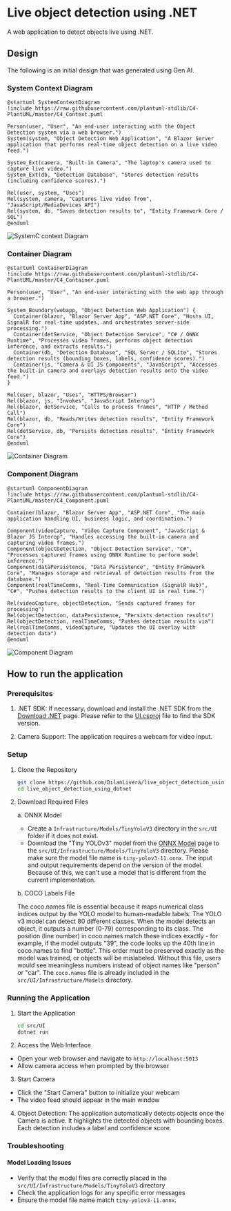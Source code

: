 # Live object detection using .NET

A web application to detect objects live using .NET.

## Design

The following is an initial design that was generated using Gen AI.

### System Context Diagram

```plantuml
@startuml SystemContextDiagram
!include https://raw.githubusercontent.com/plantuml-stdlib/C4-PlantUML/master/C4_Context.puml

Person(user, "User", "An end-user interacting with the Object Detection system via a web browser.")
System(system, "Object Detection Web Application", "A Blazor Server application that performs real-time object detection on a live video feed.")

System_Ext(camera, "Built-in Camera", "The laptop's camera used to capture live video.")
System_Ext(db, "Detection Database", "Stores detection results (including confidence scores).")

Rel(user, system, "Uses")
Rel(system, camera, "Captures live video from", "JavaScript/MediaDevices API")
Rel(system, db, "Saves detection results to", "Entity Framework Core / SQL")
@enduml
```

![SystemC context Diagram](https://github.com/user-attachments/assets/529aa1da-95c8-437f-b444-6987352ff87a)

### Container Diagram

```plantuml
@startuml ContainerDiagram
!include https://raw.githubusercontent.com/plantuml-stdlib/C4-PlantUML/master/C4_Container.puml

Person(user, "User", "An end-user interacting with the web app through a browser.")

System_Boundary(webapp, "Object Detection Web Application") {
  Container(blazor, "Blazor Server App", "ASP.NET Core", "Hosts UI, SignalR for real-time updates, and orchestrates server-side processing.")
  Container(detService, "Object Detection Service", "C# / ONNX Runtime", "Processes video frames, performs object detection inference, and extracts results.")
  Container(db, "Detection Database", "SQL Server / SQLite", "Stores detection results (bounding boxes, labels, confidence scores).")
  Container(js, "Camera & UI JS Components", "JavaScript", "Accesses the built-in camera and overlays detection results onto the video feed.")
}

Rel(user, blazor, "Uses", "HTTPS/Browser")
Rel(blazor, js, "Invokes", "JavaScript Interop")
Rel(blazor, detService, "Calls to process frames", "HTTP / Method Call")
Rel(blazor, db, "Reads/Writes detection results", "Entity Framework Core")
Rel(detService, db, "Persists detection results", "Entity Framework Core")
@enduml
```

![Container Diagram](https://github.com/user-attachments/assets/3e29b48b-7bac-4d54-b614-7d6315b7941c)

### Component Diagram

```plantuml
@startuml ComponentDiagram
!include https://raw.githubusercontent.com/plantuml-stdlib/C4-PlantUML/master/C4_Component.puml

Container(blazor, "Blazor Server App", "ASP.NET Core", "The main application handling UI, business logic, and coordination.")

Component(videoCapture, "Video Capture Component", "JavaScript & Blazor JS Interop", "Handles accessing the built-in camera and capturing video frames.")
Component(objectDetection, "Object Detection Service", "C#", "Processes captured frames using ONNX Runtime to perform model inference.")
Component(dataPersistence, "Data Persistence", "Entity Framework Core", "Manages storage and retrieval of detection results from the database.")
Component(realTimeComms, "Real-Time Communication (SignalR Hub)", "C#", "Pushes detection results to the client UI in real time.")

Rel(videoCapture, objectDetection, "Sends captured frames for processing")
Rel(objectDetection, dataPersistence, "Persists detection results")
Rel(objectDetection, realTimeComms, "Pushes detection results via")
Rel(realTimeComms, videoCapture, "Updates the UI overlay with detection data")
@enduml
```

![Component Diagram](https://github.com/user-attachments/assets/ca6e16f1-d445-4045-bd4d-90e70270c918)

## How to run the application

### Prerequisites

1. .NET SDK: If necessary, download and install the .NET SDK from the [Download .NET](https://dotnet.microsoft.com/download) page. Please refer to the [UI.csproj](https://github.com/DilanLivera/live_object_detection_using_dotnet/blob/main/src/UI/UI.csproj) file to find the SDK version.

2. Camera Support: The application requires a webcam for video input.

### Setup

1. Clone the Repository

   ```bash
   git clone https://github.com/DilanLivera/live_object_detection_using_dotnet
   cd live_object_detection_using_dotnet
   ```

2. Download Required Files

   a. ONNX Model

    - Create a `Infrastructure/Models/TinyYoloV3` directory in the `src/UI` folder if it does not exist.
    - Download the "Tiny YOLOv3" model from the [ONNX Model](https://github.com/onnx/models/blob/main/validated/vision/object_detection_segmentation/tiny-yolov3/model/tiny-yolov3-11.onnx) page to the `src/UI/Infrastructure/Models/TinyYoloV3` directory. Please make sure the model file name is `tiny-yolov3-11.onnx`. The input and output requirements depend on the version of the model. Because of this, we can't use a model that is different from the current implementation.

   b. COCO Labels File

   The coco.names file is essential because it maps numerical class indices output by the YOLO model to human-readable labels. The YOLO v3 model can detect 80 different classes. When the model detects an object, it outputs a number (0-79) corresponding to its class. The position (line number) in coco.names match these indices exactly - for example, if the model outputs "39", the code looks up the 40th line in coco.names to find "bottle". This order must be preserved exactly as the model was trained, or objects will be mislabeled. Without this file, users would see meaningless numbers instead of object names like "person" or "car". The `coco.names` file is already included in the `src/UI/Infrastructure/Models` directory.

### Running the Application

1. Start the Application

   ```bash
   cd src/UI
   dotnet run
   ```

2. Access the Web Interface

- Open your web browser and navigate to `http://localhost:5013`
- Allow camera access when prompted by the browser

3. Start Camera

- Click the "Start Camera" button to initialize your webcam
- The video feed should appear in the main window

4. Object Detection: The application automatically detects objects once the Camera is active. It highlights the detected objects with bounding boxes. Each detection includes a label and confidence score.

### Troubleshooting

#### Model Loading Issues

- Verify that the model files are correctly placed in the `src/UI/Infrastructure/Models/TinyYoloV3` directory
- Check the application logs for any specific error messages
- Ensure the model file name match `tiny-yolov3-11.onnx`.

